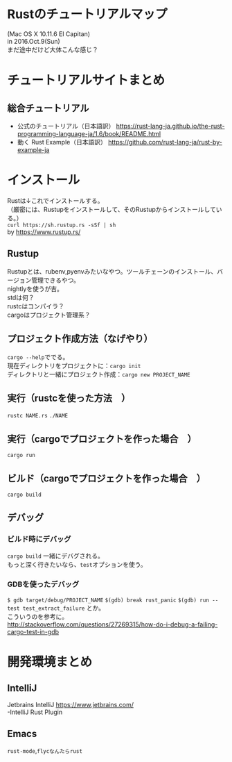 # Rustのチュートリアルマップ
(Mac OS X 10.11.6 El Capitan)  
in 2016.Oct.9(Sun)  
まだ途中だけど大体こんな感じ？

# チュートリアルサイトまとめ
## 総合チュートリアル
- 公式のチュートリアル（日本語訳）
https://rust-lang-ja.github.io/the-rust-programming-language-ja/1.6/book/README.html
- 動く Rust Example（日本語訳）
https://github.com/rust-lang-ja/rust-by-example-ja

# インストール
Rustは↓これでインストールする。  
（厳密には、Rustupをインストールして、そのRustupからインストールしている。）  
`curl https://sh.rustup.rs -sSf | sh`  
by https://www.rustup.rs/  
## Rustup
Rustupとは、rubenv,pyenvみたいなやつ。ツールチェーンのインストール、バージョン管理できるやつ。  
nightlyを使うが吉。  
stdは何？  
rustcはコンパイラ？  
cargoはプロジェクト管理系？  

## プロジェクト作成方法（なげやり）
`cargo --help`ででる。  
現在ディレクトリをプロジェクトに：`cargo init`  
ディレクトリと一緒にプロジェクト作成：`cargo new PROJECT_NAME`  

## 実行（rustcを使った方法　）
`rustc NAME.rs`
`./NAME`

## 実行（cargoでプロジェクトを作った場合　）
`cargo run`

## ビルド（cargoでプロジェクトを作った場合　）
`cargo build`

## デバッグ
### ビルド時にデバッグ
`cargo build`
一緒にデバグされる。  
もっと深く行きたいなら、`test`オプションを使う。

### GDBを使ったデバッグ
`$ gdb target/debug/PROJECT_NAME`
`$(gdb) break rust_panic`
`$(gdb) run --test test_extract_failure`
とか。  
こういうのを参考に。  
http://stackoverflow.com/questions/27269315/how-do-i-debug-a-failing-cargo-test-in-gdb

# 開発環境まとめ
## IntelliJ
Jetbrains IntelliJ https://www.jetbrains.com/  
-IntelliJ Rust Plugin
## Emacs
`rust-mode`,`flycなんたらrust`

